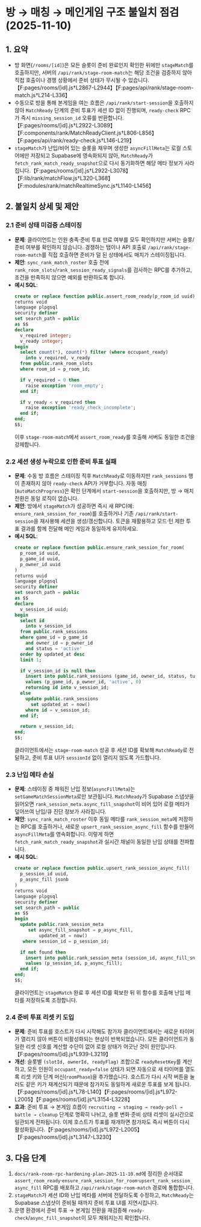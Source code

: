 # 방 → 매칭 → 메인게임 구조 불일치 점검 (2025-11-10)

## 1. 요약
- 방 화면(`/rooms/[id]`)은 모든 슬롯이 준비 완료인지 확인한 뒤에만 `stageMatch`를 호출하지만, 서버의 `/api/rank/stage-room-match`는 해당 조건을 검증하지 않아 직접 호출이나 경쟁 상황에서 준비 상태가 무시될 수 있습니다.【F:pages/rooms/[id].js†L2867-L2944】【F:pages/api/rank/stage-room-match.js†L214-L336】
- 수동으로 방을 통해 본게임을 여는 흐름은 `/api/rank/start-session`을 호출하지 않아 `MatchReady` 단계의 준비 투표가 세션 ID 없이 진행되며, `ready-check` RPC가 즉시 `missing_session_id` 오류를 반환합니다.【F:pages/rooms/[id].js†L2922-L3089】【F:components/rank/MatchReadyClient.js†L806-L856】【F:pages/api/rank/ready-check.js†L146-L219】
- `stageMatch`가 난입/비어 있는 슬롯을 채우며 생성한 `asyncFillMeta`는 로컬 스토어에만 저장되고 Supabase에 영속화되지 않아, `MatchReady`가 `fetch_rank_match_ready_snapshot`으로 다시 동기화하면 해당 메타 정보가 사라집니다.【F:pages/rooms/[id].js†L2922-L3078】【F:lib/rank/matchFlow.js†L320-L368】【F:modules/rank/matchRealtimeSync.js†L1140-L1456】

## 2. 불일치 상세 및 제안

### 2.1 준비 상태 미검증 스테이징
- **문제**: 클라이언트는 인원 충족·준비 투표 만료 여부를 모두 확인하지만 서버는 슬롯/준비 여부를 확인하지 않습니다. 경쟁하는 탭이나 API 호출로 `/api/rank/stage-room-match`를 직접 호출하면 준비가 덜 된 상태에서도 매치가 스테이징됩니다.
- **제안**: `sync_rank_match_roster` 호출 전에 `rank_room_slots`/`rank_session_ready_signals`를 검사하는 RPC를 추가하고, 조건을 만족하지 않으면 예외를 반환하도록 합니다.
- **예시 SQL**:
  ```sql
  create or replace function public.assert_room_ready(p_room_id uuid)
  returns void
  language plpgsql
  security definer
  set search_path = public
  as $$
  declare
    v_required integer;
    v_ready integer;
  begin
    select count(*), count(*) filter (where occupant_ready)
      into v_required, v_ready
    from public.rank_room_slots
    where room_id = p_room_id;

    if v_required = 0 then
      raise exception 'room_empty';
    end if;

    if v_ready < v_required then
      raise exception 'ready_check_incomplete';
    end if;
  end;
  $$;
  ```
  이후 `stage-room-match`에서 `assert_room_ready`를 호출해 서버도 동일한 조건을 강제합니다.

### 2.2 세션 생성 누락으로 인한 준비 투표 실패
- **문제**: 수동 방 흐름은 스테이징 직후 `MatchReady`로 이동하지만 `rank_sessions` 행이 존재하지 않아 `ready-check` API가 거부합니다. 자동 매칭(`AutoMatchProgress`)은 확인 단계에서 `start-session`을 호출하지만, 방 → 매치 전환은 동일 로직이 없습니다.
- **제안**: 방에서 `stageMatch`가 성공하면 즉시 새 RPC(예: `ensure_rank_session_for_room`)를 호출하거나 기존 `/api/rank/start-session`을 재사용해 세션을 생성/갱신합니다. 토큰을 재활용하고 모드·턴 제한 투표 결과를 함께 전달해 메인 게임과 동일하게 유지하세요.
- **예시 SQL**:
  ```sql
  create or replace function public.ensure_rank_session_for_room(
    p_room_id uuid,
    p_game_id uuid,
    p_owner_id uuid
  )
  returns uuid
  language plpgsql
  security definer
  set search_path = public
  as $$
  declare
    v_session_id uuid;
  begin
    select id
      into v_session_id
    from public.rank_sessions
    where game_id = p_game_id
      and owner_id = p_owner_id
      and status = 'active'
    order by updated_at desc
    limit 1;

    if v_session_id is null then
      insert into public.rank_sessions (game_id, owner_id, status, turn)
      values (p_game_id, p_owner_id, 'active', 0)
      returning id into v_session_id;
    else
      update public.rank_sessions
        set updated_at = now()
      where id = v_session_id;
    end if;

    return v_session_id;
  end;
  $$;
  ```
  클라이언트에서는 `stage-room-match` 성공 후 세션 ID를 확보해 `MatchReady`로 전달하고, 준비 투표 UI가 `sessionId` 없이 열리지 않도록 가드합니다.

### 2.3 난입 메타 손실
- **문제**: 스테이징 중 채워진 난입 정보(`asyncFillMeta`)는 `setGameMatchSessionMeta`로만 보관됩니다. `MatchReady`가 Supabase 스냅샷을 읽어오면 `rank_session_meta.async_fill_snapshot`이 비어 있어 로컬 메타가 덮어쓰여 난입/큐 진단 정보가 사라집니다.
- **제안**: `sync_rank_match_roster` 이후 동일 메타를 `rank_session_meta`에 저장하는 RPC를 호출하거나, 새로운 `upsert_rank_session_async_fill` 함수를 만들어 `asyncFillMeta`를 영속화합니다. 이렇게 하면 `fetch_rank_match_ready_snapshot`과 실시간 채널이 동일한 난입 상태를 전파합니다.
- **예시 SQL**:
  ```sql
  create or replace function public.upsert_rank_session_async_fill(
    p_session_id uuid,
    p_async_fill jsonb
  )
  returns void
  language plpgsql
  security definer
  set search_path = public
  as $$
  begin
    update public.rank_session_meta
       set async_fill_snapshot = p_async_fill,
           updated_at = now()
     where session_id = p_session_id;

    if not found then
      insert into public.rank_session_meta (session_id, async_fill_snapshot)
      values (p_session_id, p_async_fill);
    end if;
  end;
  $$;
  ```
  클라이언트는 `stageMatch` 완료 후 세션 ID를 확보한 뒤 위 함수를 호출해 난입 메타를 저장하도록 조정합니다.

### 2.4 준비 투표 리셋 키 도입
- **문제**: 준비 투표를 호스트가 다시 시작해도 참가자 클라이언트에서는 새로운 타이머가 열리지 않아 버튼이 비활성화되는 현상이 반복되었습니다. 모든 클라이언트가 동일한 리셋 신호를 계산할 수단이 없어 로컬 상태가 어긋난 것이 원인입니다.【F:pages/rooms/[id].js†L939-L3219】
- **개선**: 슬롯별 `(slotId, ownerId, readyFlag)` 조합으로 `readyResetKey`를 계산하고, 모든 인원이 `occupant_ready=false` 상태가 되면 자동으로 새 타이머를 열도록 리셋 키와 단계 머신(`roomPhase`)을 추가했습니다. 호스트가 다시 시작 버튼을 눌러도 같은 키가 재계산되기 때문에 참가자도 동일하게 새로운 투표를 보게 됩니다.【F:pages/rooms/[id].js†L78-L140】【F:pages/rooms/[id].js†L972-L2005】【F:pages/rooms/[id].js†L3154-L3228】
- **효과**: 준비 투표 → 본게임 흐름이 `recruiting → staging → ready-poll → battle → cleanup` 단계로 명확히 나뉘고, 슬롯 변화·준비 상태 리셋이 실시간으로 일관되게 전파됩니다. 이제 호스트가 투표를 재개하면 참가자도 즉시 버튼이 다시 활성화됩니다.【F:pages/rooms/[id].js†L972-L2005】【F:pages/rooms/[id].js†L3147-L3230】

## 3. 다음 단계
1. `docs/rank-room-rpc-hardening-plan-2025-11-10.md`에 정리한 순서대로 `assert_room_ready`·`ensure_rank_session_for_room`·`upsert_rank_session_async_fill` RPC를 배포하고 `/api/rank/stage-room-match` 경로에 통합합니다.
2. `stageMatch`가 세션 ID와 난입 메타를 서버에 전달하도록 수정하고, `MatchReady`는 Supabase 스냅샷이 준비될 때까지 준비 투표 UI를 지연시킵니다.
3. 운영 환경에서 준비 투표 → 본게임 전환을 재검증해 `ready-check`/`async_fill_snapshot`이 모두 채워지는지 확인합니다.
